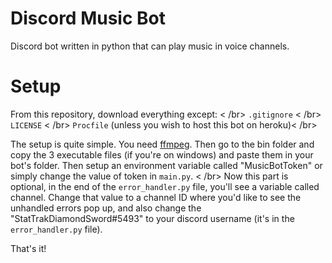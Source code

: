 # Discord Music Bot

Discord bot written in python that can play music in voice channels.

# Setup
From this repository, download everything except: < /br>
`.gitignore` < /br>
`LICENSE` < /br>
`Procfile` (unless you wish to host this bot on heroku)< /br>


The setup is quite simple. You need [ffmpeg](https://ffmpeg.org/download.html). Then go to the bin folder and copy the 3 executable files (if you're on windows) and paste them in your bot's folder. Then setup an environment variable called "MusicBotToken" or simply change the value of token in `main.py`. < /br>
Now this part is optional, in the end of the `error_handler.py` file, you'll see a variable called channel. Change that value to a channel ID where you'd like to see the unhandled errors pop up, and also change the "StatTrakDiamondSword#5493" to your discord username (it's in the `error_handler.py` file).

That's it!